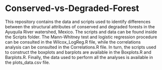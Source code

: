 # Conserved-vs-Degraded-Forest
This repository contains the data and scripts used to identify differences between the structural attributes of conserved and degraded forests in the Ayuquila River watershed, Mexico. 
The scripts and data can be found inside the Scripts folder. The Mann-Whitney test and logistic regression procedure can be consulted in the Wilcox_LogReg.R file, while the correlations analysis can be consulted in the Correlations.R file. In turn, the scripts used to construct the boxplots and barplots are available in the Boxplots.R and Barplots.R. Finally, the data used to perform all the analyses is available in the plots_data.csv file.
